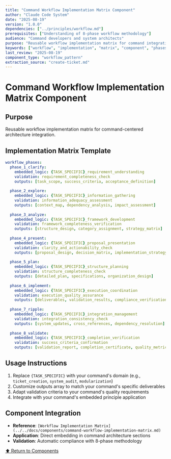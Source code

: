 ```yaml
---
title: "Command Workflow Implementation Matrix Component"
author: "Claude Code System"
date: "2025-08-19"
version: "1.0.0"
dependencies: ["../principles/workflow.md"]
prerequisites: ["Understanding of 8-phase workflow methodology"]
audience: "Command developers and system architects"
purpose: "Reusable workflow implementation matrix for command integration"
keywords: ["workflow", "implementation", "matrix", "component", "phases", "embedded"]
last_review: "2025-08-19"
component_type: "workflow_pattern"
extraction_source: "create-ticket.md"
---
```


# Command Workflow Implementation Matrix Component

## Purpose
Reusable workflow implementation matrix for command-centered architecture integration.

## Implementation Matrix Template
```yaml
workflow_phases:
  phase_1_clarify:
    embedded_logic: {TASK_SPECIFIC}_requirement_understanding
    validation: requirement_completeness_check
    outputs: [task_scope, success_criteria, acceptance_definition]
    
  phase_2_explore:
    embedded_logic: {TASK_SPECIFIC}_information_gathering
    validation: information_adequacy_assessment
    outputs: [context_map, dependency_analysis, impact_assessment]
    
  phase_3_analyze:
    embedded_logic: {TASK_SPECIFIC}_framework_development
    validation: framework_completeness_verification
    outputs: [structure_design, category_assignment, strategy_matrix]
    
  phase_4_present:
    embedded_logic: {TASK_SPECIFIC}_proposal_presentation
    validation: clarity_and_actionability_check
    outputs: [proposal_design, decision_matrix, implementation_strategy]
    
  phase_5_plan:
    embedded_logic: {TASK_SPECIFIC}_structure_planning
    validation: structure_completeness_check
    outputs: [detailed_plan, specifications, organization_design]
    
  phase_6_implement:
    embedded_logic: {TASK_SPECIFIC}_execution_coordination
    validation: execution_quality_assurance
    outputs: [deliverables, validation_results, compliance_verification]
    
  phase_7_ripple:
    embedded_logic: {TASK_SPECIFIC}_integration_management
    validation: integration_consistency_check
    outputs: [system_updates, cross_references, dependency_resolution]
    
  phase_8_validate:
    embedded_logic: {TASK_SPECIFIC}_completion_verification
    validation: success_criteria_confirmation
    outputs: [validation_report, completion_certificate, quality_metrics]
```

## Usage Instructions
1. Replace `{TASK_SPECIFIC}` with your command's domain (e.g., `ticket_creation`, `system_audit`, `modularization`)
2. Customize outputs array to match your command's specific deliverables
3. Adapt validation criteria to your command's quality requirements
4. Integrate with your command's embedded principle application

## Component Integration
- **Reference**: `[Workflow Implementation Matrix](../../docs/components/command-workflow-implementation-matrix.md)`
- **Application**: Direct embedding in command architecture sections
- **Validation**: Automatic compliance with 8-phase methodology

[⬆ Return to Components](README.md)